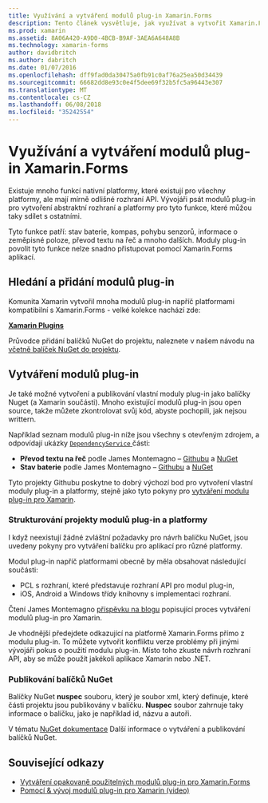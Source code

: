 ```yaml
---
title: Využívání a vytváření modulů plug-in Xamarin.Forms
description: Tento článek vysvětluje, jak využívat a vytvořit Xamarin.Forms modulů plug-in. Moduly plug-in jsou obvykle používány snadno vystavit nativní funkce.
ms.prod: xamarin
ms.assetid: 8A06A420-A9D0-4BCB-B9AF-3AEA6A648A8B
ms.technology: xamarin-forms
author: davidbritch
ms.author: dabritch
ms.date: 01/07/2016
ms.openlocfilehash: dff9fad0da30475a0fb91c0af76a25ea50d34439
ms.sourcegitcommit: 66682dd8e93c0e4f5dee69f32b5fc5a96443e307
ms.translationtype: MT
ms.contentlocale: cs-CZ
ms.lasthandoff: 06/08/2018
ms.locfileid: "35242554"
---
```

# <a name="consuming-and-creating-xamarinforms-plugins"></a>Využívání a vytváření modulů plug-in Xamarin.Forms

Existuje mnoho funkcí nativní platformy, které existují pro všechny platformy, ale mají mírně odlišné rozhraní API. Vývojáři psát modulů plug-in pro vytvoření abstraktní rozhraní a platformy pro tyto funkce, které můžou taky sdílet s ostatními.

Tyto funkce patří: stav baterie, kompas, pohybu senzorů, informace o zeměpisné poloze, převod textu na řeč a mnoho dalších. Moduly plug-in povolit tyto funkce nelze snadno přistupovat pomocí Xamarin.Forms aplikací.

## <a name="finding-and-adding-plugins"></a>Hledání a přidání modulů plug-in

Komunita Xamarin vytvořil mnoha modulů plug-in napříč platformami kompatibilní s Xamarin.Forms - velké kolekce nachází zde:

[**Xamarin Plugins**](https://github.com/xamarin/plugins)

Průvodce přidání balíčků NuGet do projektu, naleznete v našem návodu na [včetně balíček NuGet do projektu](/visualstudio/mac/nuget-walkthrough/).


## <a name="creating-plugins"></a>Vytváření modulů plug-in

Je také možné vytvoření a publikování vlastní moduly plug-in jako balíčky Nuget (a Xamarin součásti). Mnoho existující modulů plug-in jsou open source, takže můžete zkontrolovat svůj kód, abyste pochopili, jak nejsou writtern.

Například seznam modulů plug-in níže jsou všechny s otevřeným zdrojem, a odpovídají ukázky [ `DependencyService` ](~/xamarin-forms/app-fundamentals/dependency-service/index.md) části:

- **Převod textu na řeč** podle James Montemagno &ndash; [Githubu](https://github.com/jamesmontemagno/Xamarin.Plugins/tree/master/TextToSpeech) a [NuGet](https://www.nuget.org/packages/Xam.Plugin.Battery)
- **Stav baterie** podle James Montemagno &ndash; [Githubu](https://github.com/jamesmontemagno/Xamarin.Plugins/tree/master/Battery) a [NuGet](https://www.nuget.org/packages/Xam.Plugins.TextToSpeech/)

Tyto projekty Githubu poskytne to dobrý výchozí bod pro vytvoření vlastní moduly plug-in a platformy, stejně jako tyto pokyny pro [vytváření modulu plug-in pro Xamarin](https://github.com/xamarin/plugins#create-a-plugin-for-xamarin).

### <a name="structuring-cross-platform-plugin-projects"></a>Strukturování projekty modulů plug-in a platformy

I když neexistují žádné zvláštní požadavky pro návrh balíčku NuGet, jsou uvedeny pokyny pro vytváření balíčku pro aplikací pro různé platformy.

Modul plug-in napříč platformami obecně by měla obsahovat následující součásti:

- PCL s rozhraní, které představuje rozhraní API pro modul plug-in,
- iOS, Android a Windows třídy knihovny s implementaci rozhraní.

Čtení James Montemagno [příspěvku na blogu](https://blog.xamarin.com/creating-reusable-plugins-for-xamarin-forms/) popisující proces vytváření modulů plug-in pro Xamarin.

Je vhodnější předejdete odkazující na platformě Xamarin.Forms přímo z modulu plug-in.
To můžete vytvořit konfliktu verze problémy při jinými vývojáři pokus o použití modulu plug-in. Místo toho zkuste návrh rozhraní API, aby se může použít jakékoli aplikace Xamarin nebo .NET.

### <a name="publishing-nuget-packages"></a>Publikování balíčků NuGet

Balíčky NuGet **nuspec** souboru, který je soubor xml, který definuje, které části projektu jsou publikovány v balíčku. **Nuspec** soubor zahrnuje taky informace o balíčku, jako je například id, názvu a autoři.

V tématu [NuGet dokumentace](http://docs.nuget.org/create/creating-and-publishing-a-package) Další informace o vytváření a publikování balíčků NuGet.


## <a name="related-links"></a>Související odkazy

- [Vytváření opakovaně použitelných modulů plug-in pro Xamarin.Forms](https://blog.xamarin.com/creating-reusable-plugins-for-xamarin-forms)
- [Pomocí & vývoj modulů plug-in pro Xamarin (video)](https://university.xamarin.com/guestlectures/using-developing-plugins-for-xamarin)
